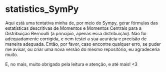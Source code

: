 # statistics_SymPy

Aqui está uma tentativa minha de, por meio do Sympy, gerar fórmulas das estatísticas descritivas de Momentos e Momentos Centrais para a Distribuição Bernoulli (a princípio, apenas essa distribuição).
Não foi adequadamente corrigida, e nem testei a sua acurácia e precisão de maneira adequada. Então, por favor, caso encontre qualquer erro, se puder me avisar, ou criar uma nova versão do mesmo repositório, eu agradeceria muito.

E, no mais, muito obrigado pela leitura e atenção, e até mais! <3
